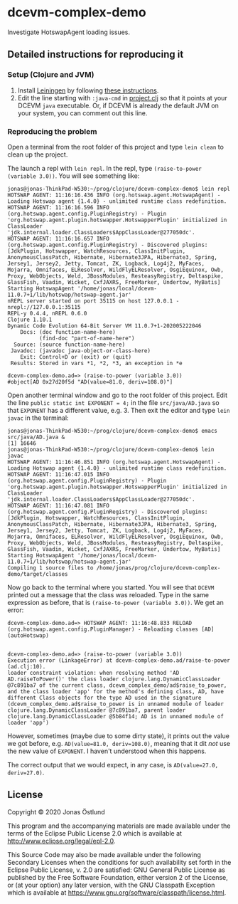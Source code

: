 # dcevm-complex-demo

Investigate HotswapAgent loading issues.

## Detailed instructions for reproducing it

### Setup (Clojure and JVM)

  1. Install [Leiningen](https://github.com/technomancy/leiningen) by following [these instructions](https://github.com/technomancy/leiningen#installation).
  2. Edit the line starting with `:java-cmd` in [project.clj](project.clj) so that it points at your DCEVM `java` executable. Or, if DCEVM is already the default JVM on your system, you can comment out this line.

### Reproducing the problem

Open a terminal from the root folder of this project and type `lein clean` to clean up the project.

The launch a repl with `lein repl`. In the repl, type `(raise-to-power (variable 3.0))`. You will see something like:
```
jonas@jonas-ThinkPad-W530:~/prog/clojure/dcevm-complex-demo$ lein repl
HOTSWAP AGENT: 11:16:16.436 INFO (org.hotswap.agent.HotswapAgent) - Loading Hotswap agent {1.4.0} - unlimited runtime class redefinition.
HOTSWAP AGENT: 11:16:16.596 INFO (org.hotswap.agent.config.PluginRegistry) - Plugin 'org.hotswap.agent.plugin.hotswapper.HotswapperPlugin' initialized in ClassLoader 'jdk.internal.loader.ClassLoaders$AppClassLoader@277050dc'.
HOTSWAP AGENT: 11:16:16.657 INFO (org.hotswap.agent.config.PluginRegistry) - Discovered plugins: [JdkPlugin, Hotswapper, WatchResources, ClassInitPlugin, AnonymousClassPatch, Hibernate, Hibernate3JPA, Hibernate3, Spring, Jersey1, Jersey2, Jetty, Tomcat, ZK, Logback, Log4j2, MyFaces, Mojarra, Omnifaces, ELResolver, WildFlyELResolver, OsgiEquinox, Owb, Proxy, WebObjects, Weld, JBossModules, ResteasyRegistry, Deltaspike, GlassFish, Vaadin, Wicket, CxfJAXRS, FreeMarker, Undertow, MyBatis]
Starting HotswapAgent '/home/jonas/local/dcevm-11.0.7+1/lib/hotswap/hotswap-agent.jar'
nREPL server started on port 35115 on host 127.0.0.1 - nrepl://127.0.0.1:35115
REPL-y 0.4.4, nREPL 0.6.0
Clojure 1.10.1
Dynamic Code Evolution 64-Bit Server VM 11.0.7+1-202005222046
    Docs: (doc function-name-here)
          (find-doc "part-of-name-here")
  Source: (source function-name-here)
 Javadoc: (javadoc java-object-or-class-here)
    Exit: Control+D or (exit) or (quit)
 Results: Stored in vars *1, *2, *3, an exception in *e

dcevm-complex-demo.ad=> (raise-to-power (variable 3.0))
#object[AD 0x27d20f5d "AD(value=81.0, deriv=108.0)"]
```

Open another terminal window and go to the root folder of this project. Edit the line `public static int EXPONENT = 4;` in the file `src/java/AD.java` so that `EXPONENT` has a different value, e.g. 3. Then exit the editor and type `lein javac` in the terminal:
```
jonas@jonas-ThinkPad-W530:~/prog/clojure/dcevm-complex-demo$ emacs src/java/AD.java &
[1] 16646
jonas@jonas-ThinkPad-W530:~/prog/clojure/dcevm-complex-demo$ lein javac
HOTSWAP AGENT: 11:16:46.851 INFO (org.hotswap.agent.HotswapAgent) - Loading Hotswap agent {1.4.0} - unlimited runtime class redefinition.
HOTSWAP AGENT: 11:16:47.015 INFO (org.hotswap.agent.config.PluginRegistry) - Plugin 'org.hotswap.agent.plugin.hotswapper.HotswapperPlugin' initialized in ClassLoader 'jdk.internal.loader.ClassLoaders$AppClassLoader@277050dc'.
HOTSWAP AGENT: 11:16:47.081 INFO (org.hotswap.agent.config.PluginRegistry) - Discovered plugins: [JdkPlugin, Hotswapper, WatchResources, ClassInitPlugin, AnonymousClassPatch, Hibernate, Hibernate3JPA, Hibernate3, Spring, Jersey1, Jersey2, Jetty, Tomcat, ZK, Logback, Log4j2, MyFaces, Mojarra, Omnifaces, ELResolver, WildFlyELResolver, OsgiEquinox, Owb, Proxy, WebObjects, Weld, JBossModules, ResteasyRegistry, Deltaspike, GlassFish, Vaadin, Wicket, CxfJAXRS, FreeMarker, Undertow, MyBatis]
Starting HotswapAgent '/home/jonas/local/dcevm-11.0.7+1/lib/hotswap/hotswap-agent.jar'
Compiling 1 source files to /home/jonas/prog/clojure/dcevm-complex-demo/target/classes
```
Now go back to the terminal where you started. You will see that `DCEVM` printed out a message that the class was reloaded. Type in the same expression as before, that is `(raise-to-power (variable 3.0))`. We get an error:
```
dcevm-complex-demo.ad=> HOTSWAP AGENT: 11:16:48.833 RELOAD (org.hotswap.agent.config.PluginManager) - Reloading classes [AD] (autoHotswap)


dcevm-complex-demo.ad=> (raise-to-power (variable 3.0))
Execution error (LinkageError) at dcevm-complex-demo.ad/raise-to-power (ad.clj:10).
loader constraint violation: when resolving method 'AD AD.raiseToPower()' the class loader clojure.lang.DynamicClassLoader @7c891ba7 of the current class, dcevm_complex_demo/ad$raise_to_power, and the class loader 'app' for the method's defining class, AD, have different Class objects for the type AD used in the signature (dcevm_complex_demo.ad$raise_to_power is in unnamed module of loader clojure.lang.DynamicClassLoader @7c891ba7, parent loader clojure.lang.DynamicClassLoader @5b84f14; AD is in unnamed module of loader 'app')
```
However, sometimes (maybe due to some dirty state), it prints out the value we got before, e.g. `AD(value=81.0, deriv=108.0)`, meaning that it dit *not* use the new value of `EXPONENT`. I haven't understood when this happens.

The correct output that we would expect, in any case, is `AD(value=27.0, deriv=27.0)`.

## License

Copyright © 2020 Jonas Östlund

This program and the accompanying materials are made available under the
terms of the Eclipse Public License 2.0 which is available at
http://www.eclipse.org/legal/epl-2.0.

This Source Code may also be made available under the following Secondary
Licenses when the conditions for such availability set forth in the Eclipse
Public License, v. 2.0 are satisfied: GNU General Public License as published by
the Free Software Foundation, either version 2 of the License, or (at your
option) any later version, with the GNU Classpath Exception which is available
at https://www.gnu.org/software/classpath/license.html.
